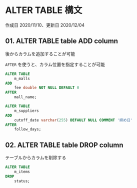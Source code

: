 # ALTER TABLE 構文

作成日 2020/11/10、更新日 2020/12/04

## 01. ALTER TABLE table ADD column

後からカラムを追加することが可能

`AFTER` を使うと、カラム位置を指定することが可能

```sql
ALTER TABLE
    m_malls
ADD
    fee double NOT NULL DEFAULT 0
AFTER
    mall_name;

ALTER TABLE
    m_suppliers
ADD
    cutoff_date varchar(255) DEFAULT NULL COMMENT '締め日'
AFTER
    follow_days;
```

## 02. ALTER TABLE table DROP column

テーブルからカラムを削除する

```sql
ALTER TABLE
    m_items
DROP
    status;
```
